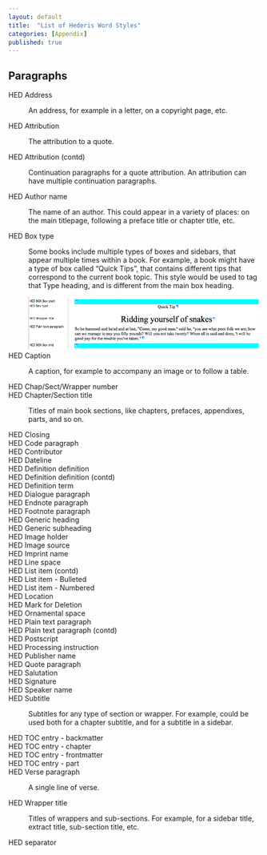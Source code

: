 ```yaml
---
layout: default
title:  "List of Hederis Word Styles"
categories: [Appendix]
published: true
---
```


<section class="hwprsubsectionstart" data-hederis-type="hwprsubsectionstart" id="pWlv5qAUj" data-type="subsection"><h1 data-hederis-type="hblktitle" class="hblktitle" id="pXDaEpMZo">Paragraphs</h1>
    <dl class="hwprdef-liststart" data-hederis-type="hwprdef-liststart" id="p7LOL923K"><dt data-hederis-type="hblkdefterm" class="hblkdefterm" id="pnZ7EkYzY">HED Address</dt>
    <dd class="hblkdefinition" data-hederis-type="hblkdefinition" id="li4sH3jNrl"><p class="hblkdefinition" data-hederis-type="hblkdefinition" id="pvK0K7GzD">An address, for example in a letter, on a copyright page, etc.</p></dd>
    <dt data-hederis-type="hblkdefterm" class="hblkdefterm" id="pFKqT7KO1">HED Attribution</dt>
    <dd class="hblkdefinition" data-hederis-type="hblkdefinition" id="liPuFvhFHj"><p class="hblkdefinition" data-hederis-type="hblkdefinition" id="p6bDdABvT">The attribution to a quote.</p></dd>
    <dt data-hederis-type="hblkdefterm" class="hblkdefterm" id="pWYTCmxPg">HED Attribution (contd)</dt>
    <dd class="hblkdefinition" data-hederis-type="hblkdefinition" id="lijahCDdh9"><p class="hblkdefinition" data-hederis-type="hblkdefinition" id="pmAUnfsTK">Continuation paragraphs for a quote attribution. An attribution can have multiple continuation paragraphs.</p></dd>
    <dt data-hederis-type="hblkdefterm" class="hblkdefterm" id="pV9f1Z6WD">HED Author name</dt>
    <dd class="hblkdefinition" data-hederis-type="hblkdefinition" id="liyRC07e3T"><p class="hblkdefinition" data-hederis-type="hblkdefinition" id="pIfQKOpKZ">The name of an author. This could appear in a variety of places: on the main titlepage, following a preface title or chapter title, etc.</p></dd>
    <dt data-hederis-type="hblkdefterm" class="hblkdefterm" id="phZxWSg8K">HED Box type</dt>
    <dd class="hblkdefinition" data-hederis-type="hblkdefinition" id="liWQxPZQMD"><p class="hblkdefinition" data-hederis-type="hblkdefinition" id="pc4aY9umU">Some books include multiple types of boxes and sidebars, that appear multiple times within a book. For example, a book might have a type of box called &#8220;Quick Tips&#8221;, that contains different tips that correspond to the current book topic. This style would be used to tag that Type heading, and is different from the main box heading.</p><img data-hederis-type="hblkimg" class="hblkimg" id="pngH4tDU2" src="/images/boxtype.png"/>
    </dd>
    <dt data-hederis-type="hblkdefterm" class="hblkdefterm" id="p5X0iqxmI">HED Caption</dt>
    <dd class="hblkdefinition" data-hederis-type="hblkdefinition" id="li6OETOI46"><p class="hblkdefinition" data-hederis-type="hblkdefinition" id="pBtT4TuTm">A caption, for example to accompany an image or to follow a table.</p></dd>
    <dt data-hederis-type="hblkdefterm" class="hblkdefterm" id="p2rb6Kdin">HED Chap/Sect/Wrapper number</dt>
    <dt data-hederis-type="hblkdefterm" class="hblkdefterm" id="pz77BatxO">HED Chapter/Section title</dt>
    <dd class="hblkdefinition" data-hederis-type="hblkdefinition" id="liL4LyX5qk"><p class="hblkdefinition" data-hederis-type="hblkdefinition" id="pNtNsigK2">Titles of main book sections, like chapters, prefaces, appendixes, parts, and so on.</p></dd>
    <dt data-hederis-type="hblkdefterm" class="hblkdefterm" id="pYDUL49BA">HED Closing</dt>
    <dt data-hederis-type="hblkdefterm" class="hblkdefterm" id="p0yo4QDRS">HED Code paragraph</dt>
    <dt data-hederis-type="hblkdefterm" class="hblkdefterm" id="pgycdU6Ts">HED Contributor</dt>
    <dt data-hederis-type="hblkdefterm" class="hblkdefterm" id="p2ykostVg">HED Dateline</dt>
    <dt data-hederis-type="hblkdefterm" class="hblkdefterm" id="p85VQwjwr">HED Definition definition</dt>
    <dt data-hederis-type="hblkdefterm" class="hblkdefterm" id="pRHsXWJE3">HED Definition definition (contd)</dt>
    <dt data-hederis-type="hblkdefterm" class="hblkdefterm" id="pGXjke1p6">HED Definition term</dt>
    <dt data-hederis-type="hblkdefterm" class="hblkdefterm" id="ptFzmUK5z">HED Dialogue paragraph</dt>
    <dt data-hederis-type="hblkdefterm" class="hblkdefterm" id="pdT1NKgVn">HED Endnote paragraph</dt>
    <dt data-hederis-type="hblkdefterm" class="hblkdefterm" id="p7xQQ1SsF">HED Footnote paragraph</dt>
    <dt data-hederis-type="hblkdefterm" class="hblkdefterm" id="pnydulxLn">HED Generic heading</dt>
    <dt data-hederis-type="hblkdefterm" class="hblkdefterm" id="pMaFznDqC">HED Generic subheading</dt>
    <dt data-hederis-type="hblkdefterm" class="hblkdefterm" id="pdk8BL6t1">HED Image holder</dt>
    <dt data-hederis-type="hblkdefterm" class="hblkdefterm" id="plkaVAZNm">HED Image source</dt>
    <dt data-hederis-type="hblkdefterm" class="hblkdefterm" id="pEbpjrSXh">HED Imprint name</dt>
    <dt data-hederis-type="hblkdefterm" class="hblkdefterm" id="patURBoYo">HED Line space</dt>
    <dt data-hederis-type="hblkdefterm" class="hblkdefterm" id="p5Yv5Xp7X">HED List item (contd)</dt>
    <dt data-hederis-type="hblkdefterm" class="hblkdefterm" id="pvqhk2RUA">HED List item - Bulleted</dt>
    <dt data-hederis-type="hblkdefterm" class="hblkdefterm" id="pl3y3Ov8k">HED List item - Numbered</dt>
    <dt data-hederis-type="hblkdefterm" class="hblkdefterm" id="ptCajQnQR">HED Location</dt>
    <dt data-hederis-type="hblkdefterm" class="hblkdefterm" id="pDmVEPgzw">HED Mark for Deletion</dt>
    <dt data-hederis-type="hblkdefterm" class="hblkdefterm" id="pFNHhEbsu">HED Ornamental space</dt>
    <dt data-hederis-type="hblkdefterm" class="hblkdefterm" id="piY6UUt46">HED Plain text paragraph</dt>
    <dt data-hederis-type="hblkdefterm" class="hblkdefterm" id="p6Re5FNAM">HED Plain text paragraph (contd)</dt>
    <dt data-hederis-type="hblkdefterm" class="hblkdefterm" id="pRGZrxIZ9">HED Postscript</dt>
    <dt data-hederis-type="hblkdefterm" class="hblkdefterm" id="prKw9vKWC">HED Processing instruction</dt>
    <dt data-hederis-type="hblkdefterm" class="hblkdefterm" id="p5eS32Akh">HED Publisher name</dt>
    <dt data-hederis-type="hblkdefterm" class="hblkdefterm" id="pzUPSkOAj">HED Quote paragraph</dt>
    <dt data-hederis-type="hblkdefterm" class="hblkdefterm" id="pK9gT4c6X">HED Salutation</dt>
    <dt data-hederis-type="hblkdefterm" class="hblkdefterm" id="pmn8NCJZf">HED Signature</dt>
    <dt data-hederis-type="hblkdefterm" class="hblkdefterm" id="pd0VGjFN6">HED Speaker name</dt>
    <dt data-hederis-type="hblkdefterm" class="hblkdefterm" id="pHtA7whjm">HED Subtitle</dt>
    <dd class="hblkdefinition" data-hederis-type="hblkdefinition" id="li9XZ6qW9F"><p class="hblkdefinition" data-hederis-type="hblkdefinition" id="ptXQtXsEb">Subtitles for any type of section or wrapper. For example, could be used both for a chapter subtitle, and for a subtitle in a sidebar.</p></dd>
    <dt data-hederis-type="hblkdefterm" class="hblkdefterm" id="pj5TUkNR7">HED TOC entry - backmatter</dt>
    <dt data-hederis-type="hblkdefterm" class="hblkdefterm" id="pI6V4tUNs">HED TOC entry - chapter</dt>
    <dt data-hederis-type="hblkdefterm" class="hblkdefterm" id="pyYF0tFb2">HED TOC entry - frontmatter</dt>
    <dt data-hederis-type="hblkdefterm" class="hblkdefterm" id="pbyVMpIOJ">HED TOC entry - part</dt>
    <dt data-hederis-type="hblkdefterm" class="hblkdefterm" id="pKhyjfccu">HED Verse paragraph</dt>
    <dd class="hblkdefinition" data-hederis-type="hblkdefinition" id="liBKGHTxlG"><p class="hblkdefinition" data-hederis-type="hblkdefinition" id="ph54ylgj8">A single line of verse.</p></dd>
    <dt data-hederis-type="hblkdefterm" class="hblkdefterm" id="pe1BbnUKj">HED Wrapper title</dt>
    <dd class="hblkdefinition" data-hederis-type="hblkdefinition" id="li4N9CqqiH"><p class="hblkdefinition" data-hederis-type="hblkdefinition" id="plnbyaJsB">Titles of wrappers and sub-sections. For example, for a sidebar title, extract title, sub-section title, etc.</p></dd>
    <dt data-hederis-type="hblkdefterm" class="hblkdefterm" id="pKvNolF2x">HED separator</dt>
    </dl>
    </section>
    